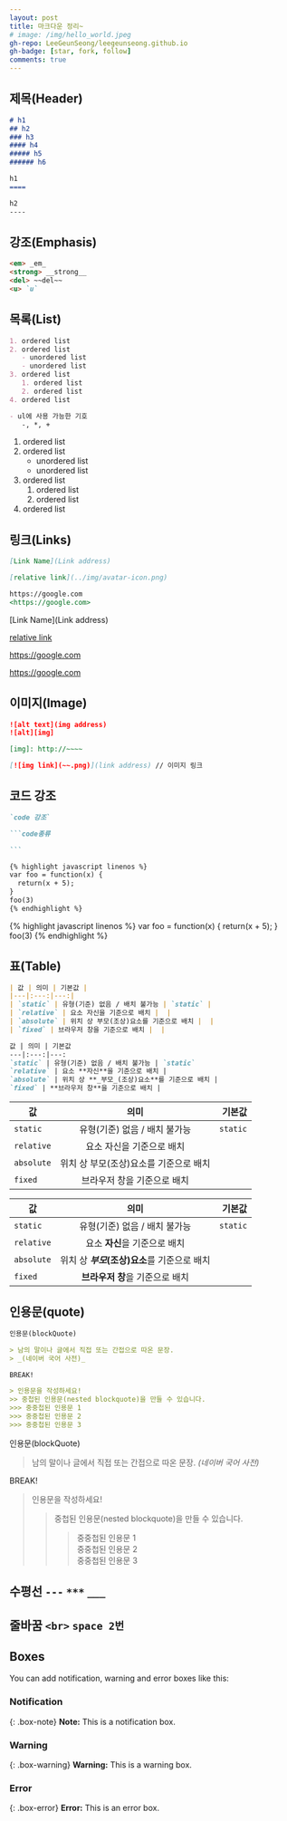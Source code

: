 ```yaml
---
layout: post
title: 마크다운 정리~
# image: /img/hello_world.jpeg
gh-repo: LeeGeunSeong/leegeunseong.github.io
gh-badge: [star, fork, follow]
comments: true
---
```


제목(Header)
-----
```md
# h1
## h2
### h3
#### h4
##### h5
###### h6

h1
====

h2
----
```
강조(Emphasis)
----
```md
<em> _em_
<strong> __strong__
<del> ~~del~~
<u> `u`
```

목록(List)
----

```md
1. ordered list
2. ordered list
   - unordered list
   - unordered list
3. ordered list
   1. ordered list
   2. ordered list
4. ordered list

- ul에 사용 가능한 기호
   -, *, +
```

1. ordered list
2. ordered list
   - unordered list
   - unordered list
3. ordered list
   1. ordered list
   2. ordered list
4. ordered list

링크(Links)
----

```md
[Link Name](Link address)

[relative link](../img/avatar-icon.png)

https://google.com
<https://google.com>

```

[Link Name](Link address)

[relative link](../img/avatar-icon.png)

https://google.com

<https://google.com>

이미지(Image)
----
```md
![alt text](img address)
![alt][img]

[img]: http://~~~~

[![img link](~~.png)](link address) // 이미지 링크
```

코드 강조
----

```md
`code 강조`

```code종류

```　

{% highlight javascript linenos %}
var foo = function(x) {
  return(x + 5);
}
foo(3)
{% endhighlight %}

```
{% highlight javascript linenos %}
var foo = function(x) {
  return(x + 5);
}
foo(3)
{% endhighlight %}

표(Table)
----

```md
| 값 | 의미 | 기본값 |
|---|:---:|---:|
| `static` | 유형(기준) 없음 / 배치 불가능 | `static` |
| `relative` | 요소 자신을 기준으로 배치 |  |
| `absolute` | 위치 상 부모(조상)요소를 기준으로 배치 |  |
| `fixed` | 브라우저 창을 기준으로 배치 |  |

값 | 의미 | 기본값
---|:---:|---:
`static` | 유형(기준) 없음 / 배치 불가능 | `static`
`relative` | 요소 **자신**을 기준으로 배치 |
`absolute` | 위치 상 **_부모_(조상)요소**를 기준으로 배치 |
`fixed` | **브라우저 창**을 기준으로 배치 |
```

| 값 | 의미 | 기본값 |
|---|:---:|---:|
| `static` | 유형(기준) 없음 / 배치 불가능 | `static` |
| `relative` | 요소 자신을 기준으로 배치 |  |
| `absolute` | 위치 상 부모(조상)요소를 기준으로 배치 |  |
| `fixed` | 브라우저 창을 기준으로 배치 |  |

값 | 의미 | 기본값
---|:---:|---:
`static` | 유형(기준) 없음 / 배치 불가능 | `static`
`relative` | 요소 **자신**을 기준으로 배치 |
`absolute` | 위치 상 **_부모_(조상)요소**를 기준으로 배치 |
`fixed` | **브라우저 창**을 기준으로 배치 |

인용문(quote)
----

```md
인용문(blockQuote)

> 남의 말이나 글에서 직접 또는 간접으로 따온 문장.
> _(네이버 국어 사전)_

BREAK!

> 인용문을 작성하세요!
>> 중첩된 인용문(nested blockquote)을 만들 수 있습니다.
>>> 중중첩된 인용문 1
>>> 중중첩된 인용문 2
>>> 중중첩된 인용문 3
```

인용문(blockQuote)

> 남의 말이나 글에서 직접 또는 간접으로 따온 문장.
> _(네이버 국어 사전)_

BREAK!

> 인용문을 작성하세요!
>> 중첩된 인용문(nested blockquote)을 만들 수 있습니다.
>>> 중중첩된 인용문 1  
>>> 중중첩된 인용문 2  
>>> 중중첩된 인용문 3

수평선 `---` `***` `___`
----

줄바꿈 `<br>` `space 2번`
----



## Boxes
You can add notification, warning and error boxes like this:

### Notification

{: .box-note}
**Note:** This is a notification box.

### Warning

{: .box-warning}
**Warning:** This is a warning box.

### Error

{: .box-error}
**Error:** This is an error box.
